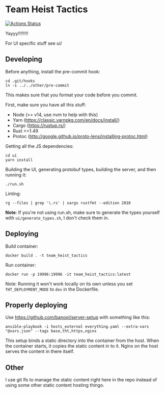 # Team Heist Tactics
[![Actions Status](https://github.com/banool/team_heist_tactics/workflows/All/badge.svg)](https://github.com/banool/team_heist_tactics/actions)

Yayyy!!!!!!!!

For UI specific stuff see ui/

## Developing
Before anything, install the pre-commit hook:

```
cd .git/hooks
ln -s ../../other/pre-commit
```

This makes sure that you format your code before you commit.

First, make sure you have all this stuff:

- Node (>= v14, use nvm to help with this)
- Yarn (https://classic.yarnpkg.com/en/docs/install/)
- Cargo (https://rustup.rs/)
- Rust >=1.49
- Protoc (http://google.github.io/proto-lens/installing-protoc.html)

Getting all the JS dependencies:
```
cd ui
yarn install
```

Building the UI, generating protobuf types, building the server, and then running it:
```
./run.sh
```
Linting:
```
rg --files | grep '\.rs' | xargs rustfmt --edition 2018
```

**Note**: If you're not using run.sh, make sure to generate the types yourself with `ui/generate_types.sh`, I don't check them in.

## Deploying
Build container:
```
docker build . -t team_heist_tactics
```
Run container:
```
docker run -p 19996:19996 -it team_heist_tactics:latest
```

Note: Running it won't work locally on its own unless you set `THT_DEPLOYMENT_MODE` to `dev` in the Dockerfile.

## Properly deploying
Use https://github.com/banool/server-setup with something like this:
```
ansible-playbook -i hosts_external everything.yaml --extra-vars "@vars.json" --tags base,tht,https,nginx
```
This setup binds a static directory into the container from the host. When the container starts, it copies the static content in to it. Nginx on the host serves the content in there itself.

## Other
I use git lfs to manage the static content right here in the repo instead of using some other static content hosting thingo.
